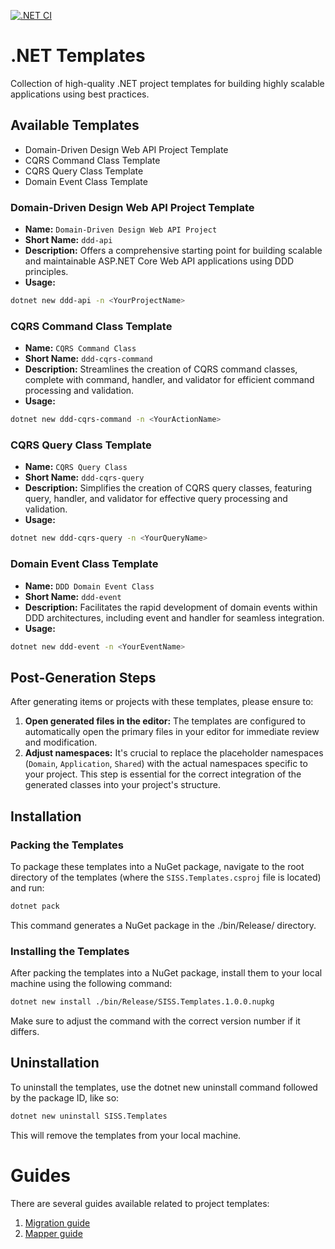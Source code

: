 [![.NET CI](https://github.com/suxrobgm/dotnet-templates/actions/workflows/dotnet.yml/badge.svg?branch=main)](https://github.com/suxrobgm/dotnet-templates/actions/workflows/dotnet.yml)

# .NET Templates

Collection of high-quality .NET project templates for building highly scalable applications using best practices.

## Available Templates
- Domain-Driven Design Web API Project Template
- CQRS Command Class Template
- CQRS Query Class Template
- Domain Event Class Template

### Domain-Driven Design Web API Project Template

- **Name:** `Domain-Driven Design Web API Project`
- **Short Name:** `ddd-api`
- **Description:** Offers a comprehensive starting point for building scalable and maintainable ASP.NET Core Web API applications using DDD principles.
- **Usage:** 
```bash
dotnet new ddd-api -n <YourProjectName>
```

### CQRS Command Class Template

- **Name:** `CQRS Command Class`
- **Short Name:** `ddd-cqrs-command`
- **Description:** Streamlines the creation of CQRS command classes, complete with command, handler, and validator for efficient command processing and validation.
- **Usage:**
```bash
dotnet new ddd-cqrs-command -n <YourActionName>
```

### CQRS Query Class Template

- **Name:** `CQRS Query Class`
- **Short Name:** `ddd-cqrs-query`
- **Description:** Simplifies the creation of CQRS query classes, featuring query, handler, and validator for effective query processing and validation.
- **Usage:** 
```bash
dotnet new ddd-cqrs-query -n <YourQueryName>
```

### Domain Event Class Template

- **Name:** `DDD Domain Event Class`
- **Short Name:** `ddd-event`
- **Description:** Facilitates the rapid development of domain events within DDD architectures, including event and handler for seamless integration.
- **Usage:** 
```bash
dotnet new ddd-event -n <YourEventName>
```


## Post-Generation Steps

After generating items or projects with these templates, please ensure to:

1. **Open generated files in the editor:** The templates are configured to automatically open the primary files in your editor for immediate review and modification.
2. **Adjust namespaces:** It's crucial to replace the placeholder namespaces (`Domain`, `Application`, `Shared`) with the actual namespaces specific to your project. This step is essential for the correct integration of the generated classes into your project's structure.

## Installation

### Packing the Templates

To package these templates into a NuGet package, navigate to the root directory of the templates (where the `SISS.Templates.csproj` file is located) and run:

```bash
dotnet pack
```

This command generates a NuGet package in the ./bin/Release/ directory.

### Installing the Templates
After packing the templates into a NuGet package, install them to your local machine using the following command:

```bash
dotnet new install ./bin/Release/SISS.Templates.1.0.0.nupkg
```

Make sure to adjust the command with the correct version number if it differs.

## Uninstallation
To uninstall the templates, use the dotnet new uninstall command followed by the package ID, like so:

```bash
dotnet new uninstall SISS.Templates
```

This will remove the templates from your local machine.

# Guides
There are several guides available related to project templates:
1. [Migration guide](./docs/migration-guide.md)
2. [Mapper guide](./docs/mapper-guide.md)
